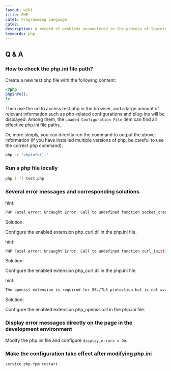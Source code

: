 ```yaml
---
layout: wiki
title: PHP
cate1: Programming Language
cate2: 
description: A record of problems encountered in the process of learning php.
keywords: php
---
```


## Q & A

### How to check the php.ini file path?

Create a new test.php file with the following content:

```php
<?php
phpinfo();
?>
```

Then use the url to access test.php in the browser, and a large amount of relevant information such as php-related configurations and plug-ins will be displayed. Among them, the `Loaded Configuration File` item can find all effective php.ini file paths.

Or, more simply, you can directly run the command to output the above information (if you have installed multiple versions of php, be careful to use the correct php command):

```sh
php -r "phpinfo();"
```

### Run a php file locally

```sh
php [-f] test.php
```

### Several error messages and corresponding solutions

hint:

```sh
PHP Fatal error: Uncaught Error: Call to undefined function socket_create()
```

Solution:

Configure the enabled extension php_curl.dll in the php.ini file.

hint:

```sh
PHP Fatal error: Uncaught Error: Call to undefined function curl_init()
```

Solution:

Configure the enabled extension php_curl.dll in the php.ini file.

hint:

```sh
The openssl extension is required for SSL/TLS protection but is not available. If you can not enable the openssl extension, you can disable this error, at your own risk, by setting the 'disable-tls' option to true
```

Solution:

Configure the enabled extension php_openssl.dll in the php.ini file.

### Display error messages directly on the page in the development environment

Modify the php.ini file and configure `display_errors = On`.


### Make the configuration take effect after modifying php.ini

```sh
service php-fpm restart
```